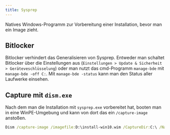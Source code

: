 ```yaml
---
title: Sysprep
---
```

Natives Windows-Programm zur Vorbereitung einer Installation, bevor man ein Image zieht.

## Bitlocker
Bitlocker verhindert das Generalisieren von Sysprep. Entweder man schaltet Bitlocker über die Einstellungen
aus (`Einstellungen > Update & Sicherheit > Geräteveschlüsselung`) oder 
man nutzt das cmd-Programm `manage-bde` mit `manage-bde -off C:`. Mit `manage-bde -status`
kann man den Status aller Laufwerke einsehen.

## Capture mit `dism.exe`
Nach dem man die Installation mit `sysprep.exe` vorbereitet hat, booten man in eine WinPE-Umgebung
und kann von dort das ein `/capture-image` anstoßen.
```cmd
Dism /capture-image /imagefile:D:\install-win10.wim /CaptureDir:C:\ /Name:"Custom Windows 10 Image"
```
